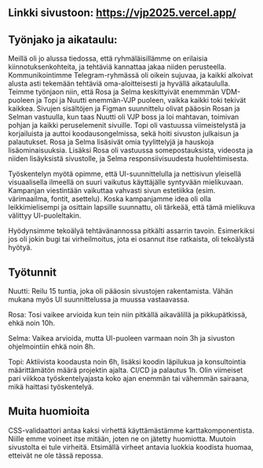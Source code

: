 ## Linkki sivustoon: https://vjp2025.vercel.app/

## Työnjako ja aikataulu:
 Meillä oli jo alussa tiedossa, että ryhmäläisillämme on erilaisia kiinnotuksenkohteita, ja tehtäviä kannattaa jakaa niiden perusteella. Kommunikointimme Telegram-ryhmässä oli oikein sujuvaa, ja kaikki alkoivat alusta asti tekemään tehtäviä oma-aloitteisesti ja hyvällä aikataululla. Teimme työnjaon niin, että Rosa ja Selma keskittyivät enemmmän VDM-puoleen ja Topi ja Nuutti enemmän-VJP puoleen, vaikka kaikki toki tekivät kaikkea. Sivujen sisältöjen ja Figman suunnittelu olivat pääosin Rosan ja Selman vastuulla, kun taas Nuutti oli VJP boss ja loi mahtavan, toimivan pohjan ja kaikki peruselemenit sivuille. Topi oli vastuussa viimeistelystä ja korjailuista ja auttoi koodausongelmissa, sekä hoiti sivuston julkaisun ja palautukset. Rosa ja Selma lisäsivät omia tyylittelyjä ja hauskoja lisäominaisuuksia. Lisäksi Rosa oli vastuussa somepostauksista, videosta ja niiden lisäyksistä sivustolle, ja Selma responsiivisuudesta huolehtimisesta.

Työskentelyn myötä opimme, että UI-suunnittelulla ja nettisivun yleisellä visuaalisella ilmeellä on suuri vaikutus käyttäjälle syntyvään mielikuvaan. Kampanjan viestintään vaikuttaa vahvasti sivun estetiikka (esim. värimaailma, fontit, asettelu). Koska kampanjamme idea oli olla leikkimielisempi ja osittain lapsille suunnattu, oli tärkeää, että tämä mielikuva välittyy UI-puoleltakin.

Hyödynsimme tekoälyä tehtävänannossa pitkälti assarrin tavoin. Esimerkiksi jos oli jokin bugi tai virheilmoitus, jota ei osannut itse ratkaista, oli tekoälystä hyötyä.

## Työtunnit 

Nuutti:
Reilu 15 tuntia, joka oli pääosin sivustojen rakentamista. Vähän mukana myös UI suunnittelussa ja muussa vastaavassa. 

Rosa: 
Tosi vaikee arvioida kun tein niin pitkällä aikavälillä ja pikkupätkissä, ehkä noin 10h.

Selma:
Vaikea arvioida, mutta UI-puoleen varmaan noin 3h ja sivuston ohjelmointiin ehkä noin 8h.

Topi:
Aktiivista koodausta noin 6h, lisäksi koodin läpilukua ja konsultointia määrittämätön määrä projektin ajalta. CI/CD ja palautus 1h. Olin viimeiset pari viikkoa työskentelyajasta koko ajan enemmän tai vähemmän sairaana, mikä haittasi työskentelyä. 

## Muita huomioita

CSS-validaattori antaa kaksi virhettä käyttämästämme karttakomponentista. Niille emme voineet itse mitään, joten ne on jätetty huomiotta. Muutoin sivustolta ei tule virheitä. Etsimällä virheet antavia luokkia koodista huomaa, etteivät ne ole tässä repossa. 
